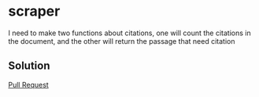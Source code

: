 # scraper

I need to make two functions about citations, one will count the citations in the document, and the other will return the passage that need citation

## Solution

[Pull Request](github.com/moh-ash96/scraper/pull/1)
